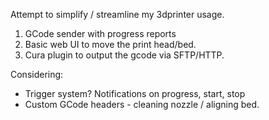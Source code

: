 Attempt to simplify / streamline my 3dprinter usage.

1. GCode sender with progress reports
2. Basic web UI to move the print head/bed.
3. Cura plugin to output the gcode via SFTP/HTTP.

Considering:
- Trigger system? Notifications on progress, start, stop
- Custom GCode headers - cleaning nozzle / aligning bed.

